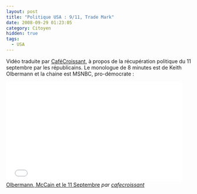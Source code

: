 ```yaml
---
layout: post
title: "Politique USA : 9/11, Trade Mark"
date: 2008-09-29 01:23:05
category: Citoyen
hidden: true
tags:
  - USA
---
```


Vidéo traduite par [CaféCroissant](http://cafecroissant.fr/2008/bonne-nuit-et-bonne-chance/), à propos de la récupération politique du 11 septembre par les républicains. Le monologue de 8 minutes est de Keith Olbermann et la chaine est MSNBC, pro-démocrate :

<div class="videoWrapper">
<iframe frameborder="0" width="480" height="270" src="//www.dailymotion.com/embed/video/x6qzpl" allowfullscreen></iframe><br /><a href="http://www.dailymotion.com/video/x6qzpl_olbermann-mccain-et-le-11-septembre_news" target="_blank" rel="noopener">Olbermann, McCain et le 11 Septembre</a> <i>par <a href="http://www.dailymotion.com/cafecroissant" target="_blank">cafecroissant</a></i>
</div>
